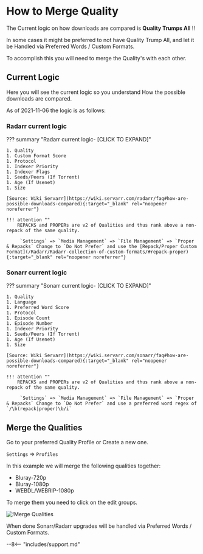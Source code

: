 # How to Merge Quality

The Current logic on how downloads are compared is **Quality Trumps All** :bangbang:

In some cases it might be preferred to not have Quality Trump All, and let it be Handled via Preferred Words / Custom Formats.

To accomplish this you will need to merge the Quality's with each other.

## Current Logic

Here you will see the current logic so you understand How the possible downloads are compared.

As of 2021-11-06 the logic is as follows:

### Radarr current logic

??? summary "Radarr current logic- [CLICK TO EXPAND]"

    1. Quality
    1. Custom Format Score
    1. Protocol
    1. Indexer Priority
    1. Indexer Flags
    1. Seeds/Peers (If Torrent)
    1. Age (If Usenet)
    1. Size

    [Source: Wiki Servarr](https://wiki.servarr.com/radarr/faq#how-are-possible-downloads-compared){:target="_blank" rel="noopener noreferrer"}

    !!! attention ""
        REPACKS and PROPERs are v2 of Qualities and thus rank above a non-repack of the same quality.

         `Settings` => `Media Management` => `File Management` => `Proper & Repacks` Change to `Do Not Prefer` and use the [Repack/Proper Custom Format](/Radarr/Radarr-collection-of-custom-formats/#repack-proper){:target="_blank" rel="noopener noreferrer"}

### Sonarr current logic

??? summary "Sonarr current logic- [CLICK TO EXPAND]"

    1. Quality
    1. Language
    1. Preferred Word Score
    1. Protocol
    1. Episode Count
    1. Episode Number
    1. Indexer Priority
    1. Seeds/Peers (If Torrent)
    1. Age (If Usenet)
    1. Size

    [Source: Wiki Servarr](https://wiki.servarr.com/sonarr/faq#how-are-possible-downloads-compared){:target="_blank" rel="noopener noreferrer"}

    !!! attention ""
        REPACKS and PROPERs are v2 of Qualities and thus rank above a non-repack of the same quality.

         `Settings` => `Media Management` => `File Management` => `Proper & Repacks` Change to `Do Not Prefer` and use a preferred word regex of `/\b(repack|proper)\b/i`

## Merge the Qualities

Go to your preferred Quality Profile or Create a new one.

`Settings` => `Profiles`

In this example we will merge the following qualities together:

- Bluray-720p
- Bluray-1080p
- WEBDL/WEBRIP-1080p

To merge them you need to click on the edit groups.

![!Merge Qualities](images/merge.gif)

When done Sonarr/Radarr upgrades will be handled via Preferred Words / Custom Formats.

--8<-- "includes/support.md"
